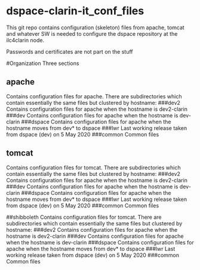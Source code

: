 # dspace-clarin-it_conf_files
This git repo contains configuration (skeleton) files from apache, tomcat and whatever SW is needed to configure the dspace repository at the ilc4clarin node.

Passwords and certificates are not part on the stuff

#Organization
Three sections
## apache
Contains configuration files for apache. There are subdirectories which contain essentially the same files but clustered by hostname:
###dev2
Contains configuration files for apache when the hostname is dev2-clarin
###dev
Contains configuration files for apache when the hostname is dev-clarin
###dspace
Contains configuration files for apache when the hostname moves from dev* to dspace
###lwr
Last working release taken from dspace (dev) on 5 May 2020
###common
Common files

## tomcat
Contains configuration files for tomcat. There are subdirectories which contain essentially the same files but clustered by hostname:
###dev2
Contains configuration files for apache when the hostname is dev2-clarin
###dev
Contains configuration files for apache when the hostname is dev-clarin
###dspace
Contains configuration files for apache when the hostname moves from dev* to dspace
###lwr
Last working release taken from dspace (dev) on 5 May 2020
###common
Common files

##shibboleth
Contains configuration files for tomcat. There are subdirectories which contain essentially the same files but clustered by hostname:
###dev2
Contains configuration files for apache when the hostname is dev2-clarin
###dev
Contains configuration files for apache when the hostname is dev-clarin
###dspace
Contains configuration files for apache when the hostname moves from dev* to dspace
###lwr
Last working release taken from dspace (dev) on 5 May 2020
###common
Common files
